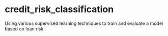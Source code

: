 # credit_risk_classification
Using various supervised learning techniques to train and evaluate a model based on loan risk
